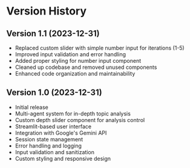 # Version History

## Version 1.1 (2023-12-31)
- Replaced custom slider with simple number input for iterations (1-5)
- Improved input validation and error handling
- Added proper styling for number input component
- Cleaned up codebase and removed unused components
- Enhanced code organization and maintainability

## Version 1.0 (2023-12-31)
- Initial release
- Multi-agent system for in-depth topic analysis
- Custom depth slider component for analysis control
- Streamlit-based user interface
- Integration with Google's Gemini API
- Session state management
- Error handling and logging
- Input validation and sanitization
- Custom styling and responsive design 